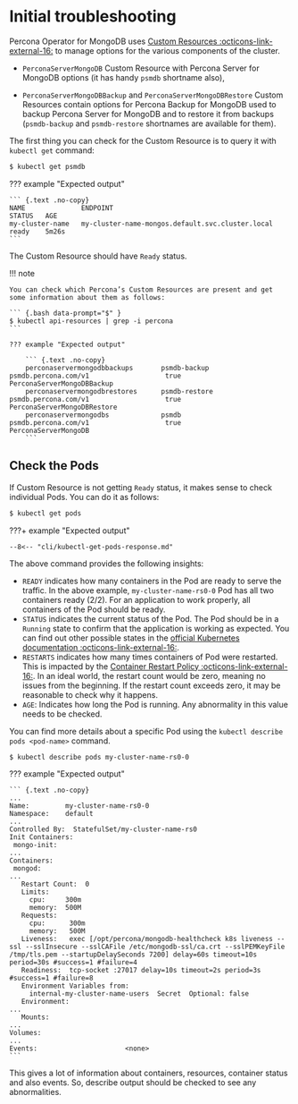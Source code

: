 # Initial troubleshooting

Percona Operator for MongoDB uses [Custom Resources  :octicons-link-external-16:](https://kubernetes.io/docs/concepts/extend-kubernetes/api-extension/custom-resources/) to manage options for the various components of the cluster.

* `PerconaServerMongoDB` Custom Resource with Percona Server for MongoDB options (it has handy `psmdb` shortname also),

* `PerconaServerMongoDBBackup` and `PerconaServerMongoDBRestore` Custom Resources contain options for Percona Backup for MongoDB used to backup Percona Server for MongoDB and to restore it from backups (`psmdb-backup` and `psmdb-restore` shortnames are available for them).

The first thing you can check for the Custom Resource is to query it with `kubectl get` command:


``` {.bash data-prompt="$" }
$ kubectl get psmdb
```

??? example "Expected output"

    ``` {.text .no-copy}
    NAME              ENDPOINT                                           STATUS   AGE
    my-cluster-name   my-cluster-name-mongos.default.svc.cluster.local   ready    5m26s
    ```

The Custom Resource should have `Ready` status.

!!! note

    You can check which Percona’s Custom Resources are present and get some information about them as follows:

    ``` {.bash data-prompt="$" }
    $ kubectl api-resources | grep -i percona
    ```

    ??? example "Expected output"

        ``` {.text .no-copy}
        perconaservermongodbbackups       psmdb-backup    psmdb.percona.com/v1                   true         PerconaServerMongoDBBackup
        perconaservermongodbrestores      psmdb-restore   psmdb.percona.com/v1                   true         PerconaServerMongoDBRestore
        perconaservermongodbs             psmdb           psmdb.percona.com/v1                   true         PerconaServerMongoDB
        ```

## Check the Pods

If Custom Resource is not getting `Ready` status, it makes sense to check
individual Pods. You can do it as follows:

``` {.bash data-prompt="$" }
$ kubectl get pods
```

???+ example "Expected output"

    --8<-- "cli/kubectl-get-pods-response.md"

The above command provides the following insights:

* `READY` indicates how many containers in the Pod are ready to serve the
    traffic. In the above example, `my-cluster-name-rs0-0` Pod has all two
    containers ready (2/2). For an application to work properly, all containers
    of the Pod should be ready.
* `STATUS` indicates the current status of the Pod. The Pod should be in a
    `Running` state to confirm that the application is working as expected. You
    can find out other possible states in the [official Kubernetes documentation  :octicons-link-external-16:](https://kubernetes.io/docs/concepts/workloads/pods/pod-lifecycle/#pod-phase).
* `RESTARTS` indicates how many times containers of Pod were restarted. This is
    impacted by the [Container Restart Policy  :octicons-link-external-16:](https://kubernetes.io/docs/concepts/workloads/pods/pod-lifecycle/#restart-policy).
    In an ideal world, the restart count would be zero, meaning no issues from
    the beginning. If the restart count exceeds zero, it may be reasonable to
    check why it happens.
* `AGE`: Indicates how long the Pod is running. Any abnormality in this value
    needs to be checked.

You can find more details about a specific Pod using the
`kubectl describe pods <pod-name>` command.

``` {.bash data-prompt="$" }
$ kubectl describe pods my-cluster-name-rs0-0
```

??? example "Expected output"

    ``` {.text .no-copy}
    ...
    Name:         my-cluster-name-rs0-0
    Namespace:    default
    ...
    Controlled By:  StatefulSet/my-cluster-name-rs0
    Init Containers:
     mongo-init:
    ...
    Containers:
     mongod:
    ...
       Restart Count:  0
       Limits:
         cpu:     300m
         memory:  500M
       Requests:
         cpu:      300m
         memory:   500M
       Liveness:   exec [/opt/percona/mongodb-healthcheck k8s liveness --ssl --sslInsecure --sslCAFile /etc/mongodb-ssl/ca.crt --sslPEMKeyFile /tmp/tls.pem --startupDelaySeconds 7200] delay=60s timeout=10s period=30s #success=1 #failure=4
       Readiness:  tcp-socket :27017 delay=10s timeout=2s period=3s #success=1 #failure=8
       Environment Variables from:
         internal-my-cluster-name-users  Secret  Optional: false
       Environment:
    ...
       Mounts:
    ...
    Volumes:
    ...
    Events:                      <none>
    ```

This gives a lot of information about containers, resources, container status
and also events. So, describe output should be checked to see any abnormalities.
